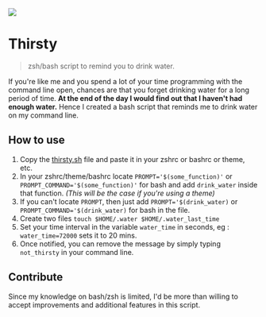 <img src="https://raw.githubusercontent.com/lakshaykalbhor/Thirsty/master/out.gif">

# Thirsty
> zsh/bash script to remind you to drink water.

If you're like me and you spend a lot of your time programming with the command line open, chances are that you forget drinking water for a long period of time.
**At the end of the day I would find out that I haven't had enough water.**
Hence I created a bash script that reminds me to drink water on my command line.


## How to use
1. Copy the [thirsty.sh](thirsty.sh) file and paste it in your zshrc or bashrc or theme, etc.  
2. In your zshrc/theme/bashrc locate `PROMPT='$(some_function)'` or `PROMPT_COMMAND='$(some_function)'` for bash and add `drink_water` inside that function. *(This will be the case if you're using a theme)*
3. If you can't locate `PROMPT`, then just add `PROMPT='$(drink_water)` or `PROMPT_COMMAND='$(drink_water)` for bash in the file.
4. Create two files `touch $HOME/.water $HOME/.water_last_time`
5. Set your time interval in the variable `water_time` in seconds, eg : `water_time=72000` sets it to 20 mins.
6. Once notified, you can remove the message by simply typing `not_thirsty` in your command line.

## Contribute 
Since my knowledge on bash/zsh is limited, I'd be more than willing to accept improvements and additional features in this script.
